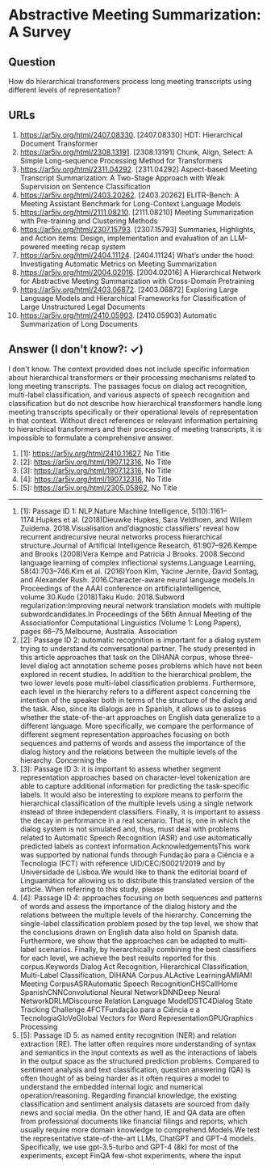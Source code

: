 # Abstractive Meeting Summarization: A Survey

## Question

How do hierarchical transformers process long meeting transcripts using different levels of representation?

## URLs

1. https://ar5iv.org/html/2407.08330. [2407.08330] HDT: Hierarchical Document Transformer
2. https://ar5iv.org/html/2308.13191. [2308.13191] Chunk, Align, Select: A Simple Long-sequence Processing Method for Transformers
3. https://ar5iv.org/html/2311.04292. [2311.04292] Aspect-based Meeting Transcript Summarization: A Two-Stage Approach with Weak Supervision on Sentence Classification
4. https://ar5iv.org/html/2403.20262. [2403.20262] ELITR-Bench: A Meeting Assistant Benchmark for Long-Context Language Models
5. https://ar5iv.org/html/2111.08210. [2111.08210] Meeting Summarization with Pre-training and Clustering Methods
6. https://ar5iv.org/html/2307.15793. [2307.15793] Summaries, Highlights, and Action items: Design, implementation and evaluation of an LLM-powered meeting recap system
7. https://ar5iv.org/html/2404.11124. [2404.11124] What’s under the hood: Investigating Automatic Metrics on Meeting Summarization
8. https://ar5iv.org/html/2004.02016. [2004.02016] A Hierarchical Network for Abstractive Meeting Summarization with Cross-Domain Pretraining
9. https://ar5iv.org/html/2403.06872. [2403.06872] Exploring Large Language Models and Hierarchical Frameworks for Classification of Large Unstructured Legal Documents
10. https://ar5iv.org/html/2410.05903. [2410.05903] Automatic Summarization of Long Documents

## Answer (I don't know?: ✓)

I don't know. The context provided does not include specific information about hierarchical transformers or their processing mechanisms related to long meeting transcripts. The passages focus on dialog act recognition, multi-label classification, and various aspects of speech recognition and classification but do not describe how hierarchical transformers handle long meeting transcripts specifically or their operational levels of representation in that context. Without direct references or relevant information pertaining to hierarchical transformers and their processing of meeting transcripts, it is impossible to formulate a comprehensive answer.

1. [1]:  https://ar5iv.org/html/2410.11627, No Title
2. [2]:  https://ar5iv.org/html/1907.12316, No Title
3. [3]:  https://ar5iv.org/html/1907.12316, No Title
4. [4]:  https://ar5iv.org/html/1907.12316, No Title
5. [5]:  https://ar5iv.org/html/2305.05862, No Title
---
1. [1]:  Passage ID 1: NLP.Nature Machine Intelligence, 5(10):1161–1174.Hupkes et al. (2018)Dieuwke Hupkes, Sara Veldhoen, and Willem Zuidema. 2018.Visualisation and’diagnostic classifiers’ reveal how recurrent andrecursive neural networks process hierarchical structure.Journal of Artificial Intelligence Research, 61:907–926.Kempe and Brooks (2008)Vera Kempe and Patricia J Brooks. 2008.Second language learning of complex inflectional systems.Language Learning, 58(4):703–746.Kim et al. (2016)Yoon Kim, Yacine Jernite, David Sontag, and Alexander Rush. 2016.Character-aware neural language models.In Proceedings of the AAAI conference on artificialintelligence, volume 30.Kudo (2018)Taku Kudo. 2018.Subword regularization:Improving neural network translation models with multiple subwordcandidates.In Proceedings of the 56th Annual Meeting of the Associationfor Computational Linguistics (Volume 1: Long Papers), pages 66–75,Melbourne, Australia. Association
2. [2]:  Passage ID 2: automatic recognition is important for a dialog system trying to understand its conversational partner. The study presented in this article approaches that task on the DIHANA corpus, whose three-level dialog act annotation scheme poses problems which have not been explored in recent studies. In addition to the hierarchical problem, the two lower levels pose multi-label classification problems. Furthermore, each level in the hierarchy refers to a different aspect concerning the intention of the speaker both in terms of the structure of the dialog and the task. Also, since its dialogs are in Spanish, it allows us to assess whether the state-of-the-art approaches on English data generalize to a different language. More specifically, we compare the performance of different segment representation approaches focusing on both sequences and patterns of words and assess the importance of the dialog history and the relations between the multiple levels of the hierarchy. Concerning the
3. [3]:  Passage ID 3: it is important to assess whether segment representation approaches based on character-level tokenization are able to capture additional information for predicting the task-specific labels. It would also be interesting to explore means to perform the hierarchical classification of the multiple levels using a single network instead of three independent classifiers. Finally, it is important to assess the decay in performance in a real scenario. That is, one in which the dialog system is not simulated and, thus, must deal with problems related to Automatic Speech Recognition (ASR) and use automatically predicted labels as context information.AcknowledgementsThis work was supported by national funds through Fundação para a Ciência e a Tecnologia (FCT) with reference UID/CEC/50021/2019 and by Universidade de Lisboa.We would like to thank the editorial board of Linguamática for allowing us to distribute this translated version of the article. When referring to this study, please
4. [4]:  Passage ID 4: approaches focusing on both sequences and patterns of words and assess the importance of the dialog history and the relations between the multiple levels of the hierarchy. Concerning the single-label classification problem posed by the top level, we show that the conclusions drawn on English data also hold on Spanish data. Furthermore, we show that the approaches can be adapted to multi-label scenarios. Finally, by hierarchically combining the best classifiers for each level, we achieve the best results reported for this corpus.Keywords Dialog Act Recognition, Hierarchical Classification, Multi-Label Classification, DIHANA Corpus.ALActive LearningAMIAMI Meeting CorpusASRAutomatic Speech RecognitionCHSCallHome SpanishCNNConvolutional Neural NetworkDNNDeep Neural NetworkDRLMDiscourse Relation Language ModelDSTC4Dialog State Tracking Challenge 4FCTFundação para a Ciência e a TecnologiaGloVeGlobal Vectors for Word RepresentationGPUGraphics Processing
5. [5]:  Passage ID 5: as named entity recognition (NER) and relation extraction (RE). The latter often requires more understanding of syntax and semantics in the input contexts as well as the interactions of labels in the output space as the structured prediction problems. Compared to sentiment analysis and text classification, question answering (QA) is often thought of as being harder as it often requires a model to understand the embedded internal logic and numerical operation/reasoning. Regarding financial knowledge, the existing classification and sentiment analysis datasets are sourced from daily news and social media. On the other hand, IE and QA data are often from professional documents like financial filings and reports, which usually require more domain knowledge to comprehend.Models.We test the representative state-of-the-art LLMs, ChatGPT and GPT-4 models. Specifically, we use gpt-3.5-turbo and GPT-4 (8k) for most of the experiments, except FinQA few-shot experiments, where the input